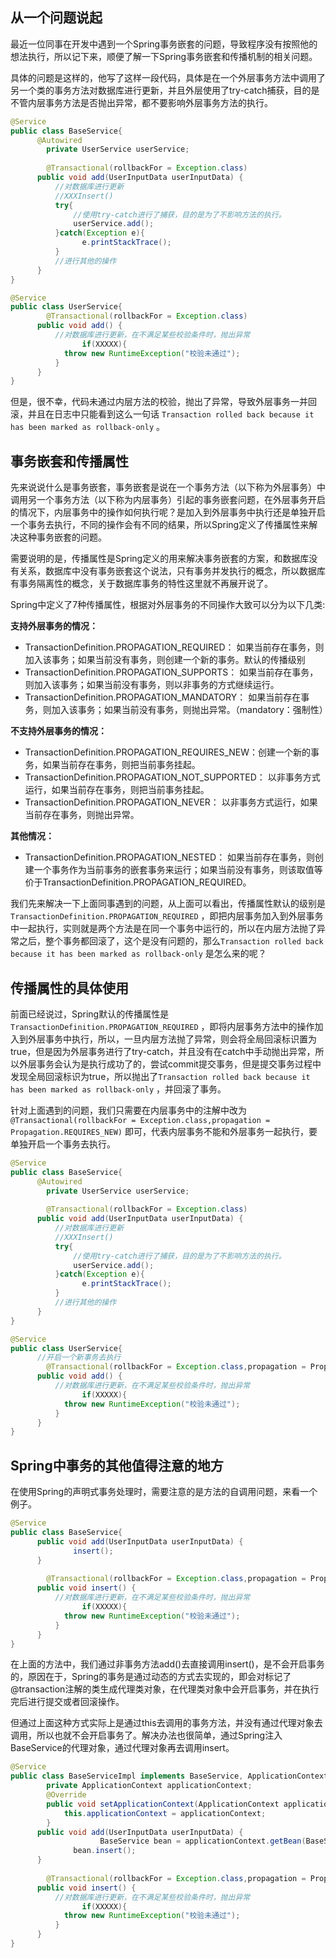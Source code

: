 ## 从一个问题说起

最近一位同事在开发中遇到一个Spring事务嵌套的问题，导致程序没有按照他的想法执行，所以记下来，顺便了解一下Spring事务嵌套和传播机制的相关问题。

具体的问题是这样的，他写了这样一段代码，具体是在一个外层事务方法中调用了另一个类的事务方法对数据库进行更新，并且外层使用了try-catch捕获，目的是不管内层事务方法是否抛出异常，都不要影响外层事务方法的执行。

```java
@Service
public class BaseService{  
      @Autowired
    	private UserService userService;
  
  		@Transactional(rollbackFor = Exception.class)
      public void add(UserInputData userInputData) {
          //对数据库进行更新
          //XXXInsert()
          try{
              //使用try-catch进行了捕获，目的是为了不影响方法的执行。
              userService.add();
          }catch(Exception e){
            	e.printStackTrace();
          }
          //进行其他的操作
      }
}

@Service
public class UserService{  
  		@Transactional(rollbackFor = Exception.class)
      public void add() {
          //对数据库进行更新，在不满足某些校验条件时，抛出异常
  				if(XXXXX){
            throw new RuntimeException("校验未通过");
          }
      }
}
```

但是，很不幸，代码未通过内层方法的校验，抛出了异常，导致外层事务一并回滚，并且在日志中只能看到这么一句话  `Transaction rolled back because it has been marked as rollback-only` 。

## 事务嵌套和传播属性

先来说说什么是事务嵌套，事务嵌套是说在一个事务方法（以下称为外层事务）中调用另一个事务方法（以下称为内层事务）引起的事务嵌套问题，在外层事务开启的情况下，内层事务中的操作如何执行呢？是加入到外层事务中执行还是单独开启一个事务去执行，不同的操作会有不同的结果，所以Spring定义了传播属性来解决这种事务嵌套的问题。

需要说明的是，传播属性是Spring定义的用来解决事务嵌套的方案，和数据库没有关系，数据库中没有事务嵌套这个说法，只有事务并发执行的概念，所以数据库有事务隔离性的概念，关于数据库事务的特性这里就不再展开说了。 

Spring中定义了7种传播属性，根据对外层事务的不同操作大致可以分为以下几类:

**支持外层事务的情况：**

- TransactionDefinition.PROPAGATION_REQUIRED： 如果当前存在事务，则加入该事务；如果当前没有事务，则创建一个新的事务。默认的传播级别
- TransactionDefinition.PROPAGATION_SUPPORTS： 如果当前存在事务，则加入该事务；如果当前没有事务，则以非事务的方式继续运行。
- TransactionDefinition.PROPAGATION_MANDATORY： 如果当前存在事务，则加入该事务；如果当前没有事务，则抛出异常。（mandatory：强制性）

**不支持外层事务的情况：**

- TransactionDefinition.PROPAGATION_REQUIRES_NEW：创建一个新的事务，如果当前存在事务，则把当前事务挂起。
- TransactionDefinition.PROPAGATION_NOT_SUPPORTED： 以非事务方式运行，如果当前存在事务，则把当前事务挂起。
- TransactionDefinition.PROPAGATION_NEVER： 以非事务方式运行，如果当前存在事务，则抛出异常。

**其他情况：**

- TransactionDefinition.PROPAGATION_NESTED： 如果当前存在事务，则创建一个事务作为当前事务的嵌套事务来运行；如果当前没有事务，则该取值等价于TransactionDefinition.PROPAGATION_REQUIRED。

我们先来解决一下上面同事遇到的问题，从上面可以看出，传播属性默认的级别是 `TransactionDefinition.PROPAGATION_REQUIRED` ，即把内层事务加入到外层事务中一起执行，实则就是两个方法是在同一个事务中运行的，所以在内层方法抛了异常之后，整个事务都回滚了，这个是没有问题的，那么`Transaction rolled back because it has been marked as rollback-only` 是怎么来的呢？

## 传播属性的具体使用

前面已经说过，Spring默认的传播属性是 `TransactionDefinition.PROPAGATION_REQUIRED` ，即将内层事务方法中的操作加入到外层事务中执行，所以，一旦内层方法抛了异常，则会将全局回滚标识置为true，但是因为外层事务进行了try-catch，并且没有在catch中手动抛出异常，所以外层事务会认为是执行成功了的，尝试commit提交事务，但是提交事务过程中发现全局回滚标识为true，所以抛出了`Transaction rolled back because it has been marked as rollback-only` ，并回滚了事务。

针对上面遇到的问题，我们只需要在内层事务中的注解中改为 `@Transactional(rollbackFor = Exception.class,propagation = Propagation.REQUIRES_NEW)` 即可，代表内层事务不能和外层事务一起执行，要单独开启一个事务去执行。

```java
@Service
public class BaseService{  
      @Autowired
    	private UserService userService;
  
  		@Transactional(rollbackFor = Exception.class)
      public void add(UserInputData userInputData) {
          //对数据库进行更新
          //XXXInsert()
          try{
              //使用try-catch进行了捕获，目的是为了不影响方法的执行。
              userService.add();
          }catch(Exception e){
            	e.printStackTrace();
          }
          //进行其他的操作
      }
}

@Service
public class UserService{
      //开启一个新事务去执行
  		@Transactional(rollbackFor = Exception.class,propagation = Propagation.REQUIRES_NEW)
      public void add() {
          //对数据库进行更新，在不满足某些校验条件时，抛出异常
  				if(XXXXX){
            throw new RuntimeException("校验未通过");
          }
      }
}
```

## Spring中事务的其他值得注意的地方

在使用Spring的声明式事务处理时，需要注意的是方法的自调用问题，来看一个例子。

```java
@Service
public class BaseService{  
      public void add(UserInputData userInputData) {
              insert();
      }
  
  		@Transactional(rollbackFor = Exception.class,propagation = Propagation.REQUIRES_NEW)
      public void insert() {
          //对数据库进行更新，在不满足某些校验条件时，抛出异常
  				if(XXXXX){
            throw new RuntimeException("校验未通过");
          }
      }
}
```

在上面的方法中，我们通过非事务方法add()去直接调用insert()，是不会开启事务的，原因在于，Spring的事务是通过动态的方式去实现的，即会对标记了@transaction注解的类生成代理类对象，在代理类对象中会开启事务，并在执行完后进行提交或者回滚操作。

但通过上面这种方式实际上是通过this去调用的事务方法，并没有通过代理对象去调用，所以也就不会开启事务了。解决办法也很简单，通过Spring注入BaseService的代理对象，通过代理对象再去调用insert。

```java
@Service
public class BaseServiceImpl implements BaseService, ApplicationContextAware{  
  		private ApplicationContext applicationContext;
    	@Override
    	public void setApplicationContext(ApplicationContext applicationContext) throws BeansException {
        	this.applicationContext = applicationContext;
    	}
      public void add(UserInputData userInputData) {
        			BaseService bean = applicationContext.getBean(BaseService.class);
              bean.insert();
      }
  
  		@Transactional(rollbackFor = Exception.class,propagation = Propagation.REQUIRES_NEW)
      public void insert() {
          //对数据库进行更新，在不满足某些校验条件时，抛出异常
  				if(XXXXX){
            throw new RuntimeException("校验未通过");
          }
      }
}
```

